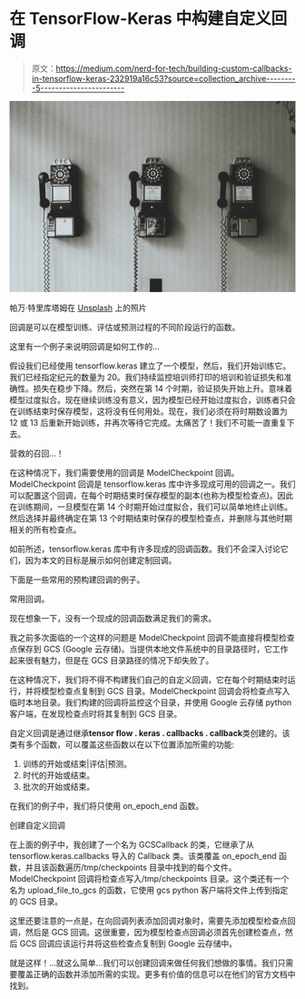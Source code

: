 # 在 TensorFlow-Keras 中构建自定义回调

> 原文：<https://medium.com/nerd-for-tech/building-custom-callbacks-in-tensorflow-keras-232919a16c53?source=collection_archive---------5----------------------->

![](img/cfbc4d4ca3e7c62ad89ad8c0c1eeed15.png)

帕万·特里库塔姆在 [Unsplash](https://unsplash.com/) 上的照片

回调是可以在模型训练、评估或预测过程的不同阶段运行的函数。

这里有一个例子来说明回调是如何工作的…

假设我们已经使用 tensorflow.keras 建立了一个模型，然后，我们开始训练它。我们已经指定纪元的数量为 20。我们持续监控培训师打印的培训和验证损失和准确性。损失在稳步下降。然后，突然在第 14 个时期，验证损失开始上升。意味着模型过度拟合。现在继续训练没有意义，因为模型已经开始过度拟合，训练者只会在训练结束时保存模型，这将没有任何用处。现在，我们必须在将时期数设置为 12 或 13 后重新开始训练，并再次等待它完成。太痛苦了！我们不可能一直重复下去。

营救的召回...！

在这种情况下，我们需要使用的回调是 ModelCheckpoint 回调。ModelCheckpoint 回调是 tensorflow.keras 库中许多现成可用的回调之一。我们可以配置这个回调，在每个时期结束时保存模型的副本(也称为模型检查点)。因此在训练期间，一旦模型在第 14 个时期开始过度拟合，我们可以简单地终止训练。然后选择并最终确定在第 13 个时期结束时保存的模型检查点，并删除与其他时期相关的所有检查点。

如前所述，tensorflow.keras 库中有许多现成的回调函数。我们不会深入讨论它们，因为本文的目标是展示如何创建定制回调。

下面是一些常用的预构建回调的例子。

常用回调。

现在想象一下，没有一个现成的回调函数满足我们的需求。

我之前多次面临的一个这样的问题是 ModelCheckpoint 回调不能直接将模型检查点保存到 GCS (Google 云存储)。当提供本地文件系统中的目录路径时，它工作起来很有魅力，但是在 GCS 目录路径的情况下却失败了。

在这种情况下，我们将不得不构建我们自己的自定义回调，它在每个时期结束时运行，并将模型检查点复制到 GCS 目录。ModelCheckpoint 回调会将检查点写入临时本地目录。我们构建的回调将监控这个目录，并使用 Google 云存储 python 客户端，在发现检查点时将其复制到 GCS 目录。

自定义回调是通过继承**tensor flow . keras . callbacks . callback**类创建的。该类有多个函数，可以覆盖这些函数以在以下位置添加所需的功能:

1.  训练的开始或结束|评估|预测。
2.  时代的开始或结束。
3.  批次的开始或结束。

在我们的例子中，我们将只使用 on_epoch_end 函数。

创建自定义回调

在上面的例子中，我创建了一个名为 GCSCallback 的类，它继承了从 tensorflow.keras.callbacks 导入的 Callback 类。该类覆盖 on_epoch_end 函数，并且该函数遍历/tmp/checkpoints 目录中找到的每个文件。ModelCheckpoint 回调将检查点写入/tmp/checkpoints 目录。这个类还有一个名为 upload_file_to_gcs 的函数，它使用 gcs python 客户端将文件上传到指定的 GCS 目录。

这里还要注意的一点是，在向回调列表添加回调对象时，需要先添加模型检查点回调，然后是 GCS 回调。这很重要，因为模型检查点回调必须首先创建检查点，然后 GCS 回调应该运行并将这些检查点复制到 Google 云存储中。

就是这样！...就这么简单…我们可以创建回调来做任何我们想做的事情。我们只需要覆盖正确的函数并添加所需的实现。更多有价值的信息可以在他们的官方文档中找到。